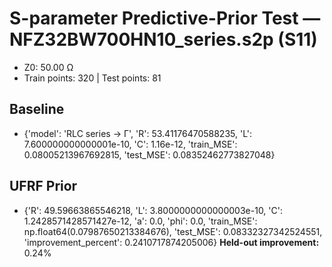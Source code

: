 # S-parameter Predictive-Prior Test — NFZ32BW700HN10_series.s2p (S11)
- Z0: 50.00 Ω
- Train points: 320  |  Test points: 81

## Baseline
- {'model': 'RLC series -> Γ', 'R': 53.41176470588235, 'L': 7.600000000000001e-10, 'C': 1.16e-12, 'train_MSE': 0.08005213967692815, 'test_MSE': 0.08352462773827048}

## UFRF Prior
- {'R': 49.59663865546218, 'L': 3.8000000000000003e-10, 'C': 1.2428571428571427e-12, 'a': 0.0, 'phi': 0.0, 'train_MSE': np.float64(0.07987650213384676), 'test_MSE': 0.08332327342524551, 'improvement_percent': 0.2410717874205006}
**Held-out improvement:** 0.24%